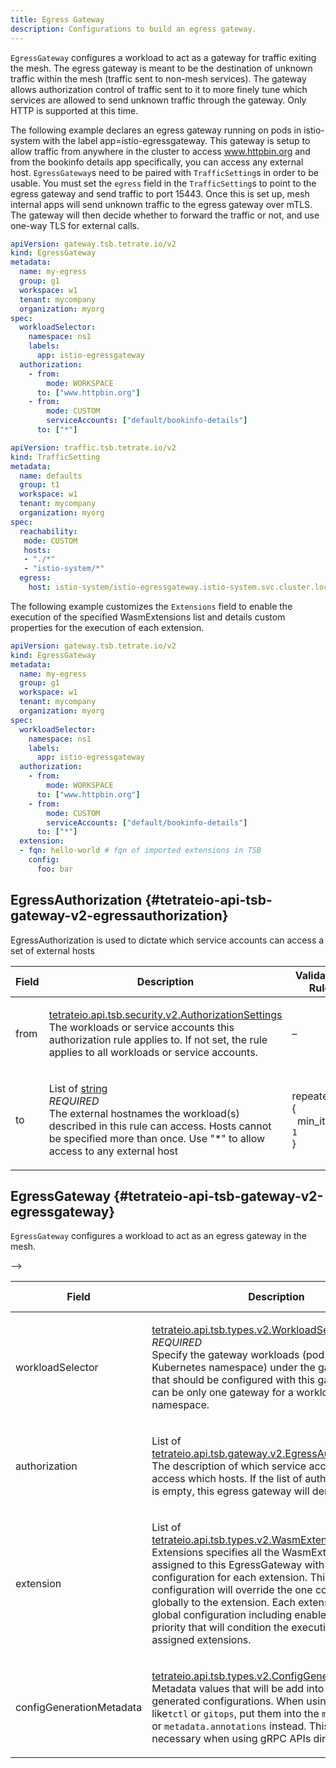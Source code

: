 ```yaml
---
title: Egress Gateway
description: Configurations to build an egress gateway.
---
```




<!-- WARNING: This page is generated. Please take a look at extensions/plugin-service-bridge-api-docs/src/files/doc/page.ejs -->

`EgressGateway` configures a workload to act as a gateway for
traffic exiting the mesh. The egress gateway is meant to be the destination
of unknown traffic within the mesh (traffic sent to non-mesh services). The
gateway allows authorization control of traffic sent to it to more finely tune
which services are allowed to send unknown traffic through the gateway. Only HTTP
is supported at this time.

The following example declares an egress gateway running on pods in istio-system
with the label app=istio-egressgateway. This gateway is setup to allow traffic
from anywhere in the cluster to access www.httpbin.org and from the bookinfo details app
specifically, you can access any external host. `EgressGateway`s need to be paired
with `TrafficSetting`s in order to be usable. You must set the `egress` field in the
`TrafficSetting`s to point to the egress gateway and send traffic to port 15443. Once
this is set up, mesh internal apps will send unknown traffic to the egress gateway over mTLS.
The gateway will then decide whether to forward the traffic or not, and use one-way TLS for
external calls.

```yaml
apiVersion: gateway.tsb.tetrate.io/v2
kind: EgressGateway
metadata:
  name: my-egress
  group: g1
  workspace: w1
  tenant: mycompany
  organization: myorg
spec:
  workloadSelector:
    namespace: ns1 
    labels:
      app: istio-egressgateway
  authorization:
    - from:
        mode: WORKSPACE
      to: ["www.httpbin.org"]
    - from:
        mode: CUSTOM
        serviceAccounts: ["default/bookinfo-details"]
      to: ["*"]
```
```yaml
apiVersion: traffic.tsb.tetrate.io/v2
kind: TrafficSetting
metadata:
  name: defaults
  group: t1
  workspace: w1
  tenant: mycompany
  organization: myorg
spec:
  reachability:
   mode: CUSTOM
   hosts:
   - "./*"
   - "istio-system/*"
  egress:
    host: istio-system/istio-egressgateway.istio-system.svc.cluster.local
```

The following example customizes the `Extensions` field to enable
the execution of the specified WasmExtensions list and details
custom properties for the execution of each extension.
```yaml
apiVersion: gateway.tsb.tetrate.io/v2
kind: EgressGateway
metadata:
  name: my-egress
  group: g1
  workspace: w1
  tenant: mycompany
  organization: myorg
spec:
  workloadSelector:
    namespace: ns1
    labels:
      app: istio-egressgateway
  authorization:
    - from:
        mode: WORKSPACE
      to: ["www.httpbin.org"]
    - from:
        mode: CUSTOM
        serviceAccounts: ["default/bookinfo-details"]
      to: ["*"]
  extension:
  - fqn: hello-world # fqn of imported extensions in TSB
    config:
      foo: bar
```





## EgressAuthorization {#tetrateio-api-tsb-gateway-v2-egressauthorization}

EgressAuthorization is used to dictate which service accounts can access a set of external hosts



  
<div class="generated-table"></div>

<table>
<thead>
<tr>
<th>Field</th>
<th class="description">Description</th>
<th>Validation Rule</th>
</tr>
</thead>
    
<tr>
<td>


from

</td>

<td>

[tetrateio.api.tsb.security.v2.AuthorizationSettings](../../../tsb/security/v2/security_setting#tetrateio-api-tsb-security-v2-authorizationsettings) <br/> The workloads or service accounts this authorization rule applies to.
If not set, the rule applies to all workloads or service accounts.

</td>

<td>

&ndash;

</td>
</tr>
    
<tr>
<td>


to

</td>

<td>

List of [string](https://developers.google.com/protocol-buffers/docs/proto3#scalar) <br/> _REQUIRED_ <br/> The external hostnames the workload(s) described in this rule can access.
Hosts cannot be specified more than once. Use "*" to allow access to any external host

</td>

<td>

repeated = {<br/>&nbsp;&nbsp;min_items: `1`<br/>}<br/>

</td>
</tr>
    
</table>
  


## EgressGateway {#tetrateio-api-tsb-gateway-v2-egressgateway}

`EgressGateway` configures a workload to act as an egress gateway in the mesh.


-->



  
<div class="generated-table"></div>

<table>
<thead>
<tr>
<th>Field</th>
<th class="description">Description</th>
<th>Validation Rule</th>
</tr>
</thead>
    
<tr>
<td>


workloadSelector

</td>

<td>

[tetrateio.api.tsb.types.v2.WorkloadSelector](../../../tsb/types/v2/types#tetrateio-api-tsb-types-v2-workloadselector) <br/> _REQUIRED_ <br/> Specify the gateway workloads (pod labels and Kubernetes
namespace) under the gateway group that should be configured with
this gateway. There can be only one gateway for a workload selector in a namespace.

</td>

<td>

message = {<br/>&nbsp;&nbsp;required: `true`<br/>}<br/>

</td>
</tr>
    
<tr>
<td>


authorization

</td>

<td>

List of [tetrateio.api.tsb.gateway.v2.EgressAuthorization](../../../tsb/gateway/v2/egress_gateway#tetrateio-api-tsb-gateway-v2-egressauthorization) <br/> The description of which service accounts can access which hosts.
If the list of authorization rules is empty, this egress gateway will deny all traffic.

</td>

<td>

&ndash;

</td>
</tr>
    
<tr>
<td>


extension

</td>

<td>

List of [tetrateio.api.tsb.types.v2.WasmExtensionAttachment](../../../tsb/types/v2/types#tetrateio-api-tsb-types-v2-wasmextensionattachment) <br/> Extensions specifies all the WasmExtensions assigned to this EgressGateway
with the specific configuration for each extension. This custom configuration
will override the one configured globally to the extension.
Each extension has a global configuration including enablement and priority
that will condition the execution of the assigned extensions.

</td>

<td>

&ndash;

</td>
</tr>
    
<tr>
<td>


configGenerationMetadata

</td>

<td>

[tetrateio.api.tsb.types.v2.ConfigGenerationMetadata](../../../tsb/types/v2/types#tetrateio-api-tsb-types-v2-configgenerationmetadata) <br/> Metadata values that will be add into the Istio generated configurations.
When using YAML APIs like`tctl` or `gitops`, put them into the `metadata.labels` or
`metadata.annotations` instead.
This field is only necessary when using gRPC APIs directly.

</td>

<td>

&ndash;

</td>
</tr>
    
</table>
  



